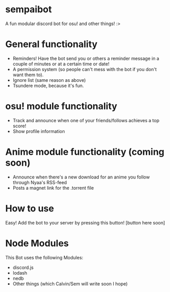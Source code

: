 # sempaibot
A fun modular discord bot for osu! and other things! :>

# General functionality
- Reminders! Have the bot send you or others a reminder message in a couple of minutes or at a certain time or date!
- A permission system (so people can't mess with the bot if you don't want them to).
- Ignore list (same reason as above)
- Tsundere mode, because it's fun.

# osu! module functionality
- Track and announce when one of your friends/follows achieves a top score!
- Show profile information

# Anime module functionality (coming soon)
- Announce when there's a new download for an anime you follow through Nyaa's RSS-feed
- Posts a magnet link for the .torrent file

# How to use
Easy! Add the bot to your server by pressing this button!
[button here soon]

# Node Modules
This Bot uses the following Modules:
- discord.js
- lodash
- nedb
- Other things (which Calvin/Sem will write soon I hope)
